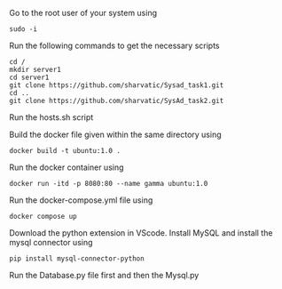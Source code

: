 Go to the root user of your system using 
```
sudo -i
```
Run the following commands to get the necessary scripts 
```
cd /
mkdir server1
cd server1 
git clone https://github.com/sharvatic/Sysad_task1.git
cd ..
git clone https://github.com/sharvatic/SysAd_task2.git
```
Run the hosts.sh script

Build the docker file given within the same directory using
```
docker build -t ubuntu:1.0 .
```

Run the docker container using
```
docker run -itd -p 8080:80 --name gamma ubuntu:1.0
```
Run the docker-compose.yml file using
```
docker compose up
```

Download the python extension in VScode.
Install MySQL and install the mysql connector using
```
pip install mysql-connector-python
```
Run the Database.py file first and then the Mysql.py
